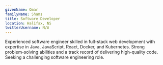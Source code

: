 ```yaml
---
givenName: Omar
familyName: Shams
title: Software Developer
location: Halifax, NS
twitterUsername: N/A
---
```


Experienced software engineer skilled in full-stack web development with expertise in Java, JavaScript, React, Docker, and Kubernetes. Strong problem-solving abilities and a track record of delivering high-quality code. Seeking a challenging software engineering role.
